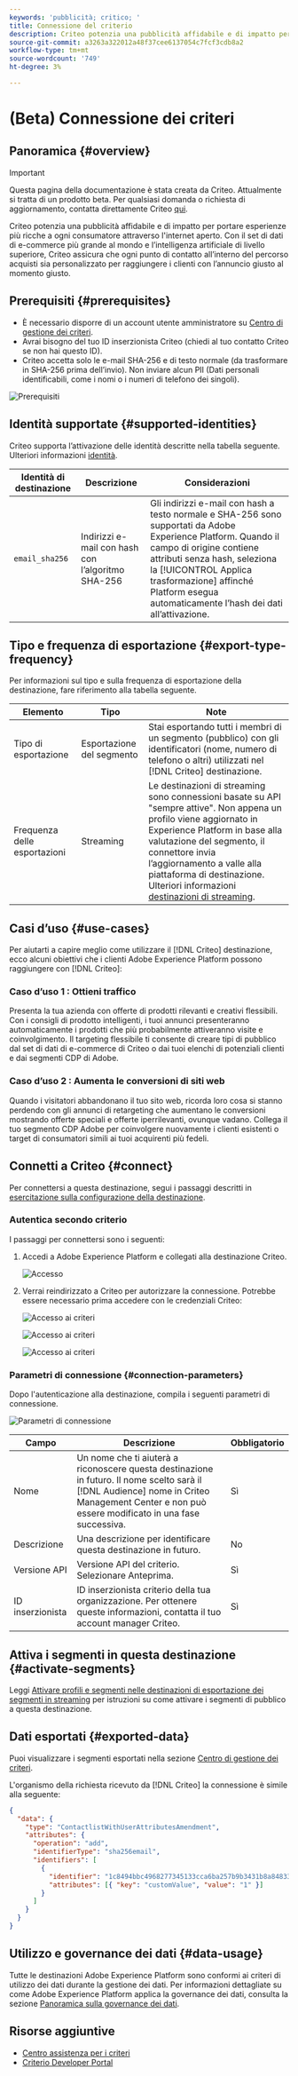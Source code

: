 ```yaml
---
keywords: 'pubblicità; critico; '
title: Connessione del criterio
description: Criteo potenzia una pubblicità affidabile e di impatto per portare esperienze più ricche a ogni consumatore attraverso l'internet aperto. Con il set di dati di e-commerce più grande al mondo e l’intelligenza artificiale di livello superiore, Criteo assicura che ogni punto di contatto all’interno del percorso acquisti sia personalizzato per raggiungere i clienti con l’annuncio giusto al momento giusto.
source-git-commit: a3263a322012a48f37cee6137054c7fcf3cdb8a2
workflow-type: tm+mt
source-wordcount: '749'
ht-degree: 3%

---
```



# (Beta) Connessione dei criteri

## Panoramica {#overview}

>[!IMPORTANT]
>
>Questa pagina della documentazione è stata creata da Criteo. Attualmente si tratta di un prodotto beta. Per qualsiasi domanda o richiesta di aggiornamento, contatta direttamente Criteo [qui](mailto:criteoTechnicalPartnerships@criteo.com).

Criteo potenzia una pubblicità affidabile e di impatto per portare esperienze più ricche a ogni consumatore attraverso l&#39;internet aperto. Con il set di dati di e-commerce più grande al mondo e l’intelligenza artificiale di livello superiore, Criteo assicura che ogni punto di contatto all’interno del percorso acquisti sia personalizzato per raggiungere i clienti con l’annuncio giusto al momento giusto.

## Prerequisiti {#prerequisites}

* È necessario disporre di un account utente amministratore su [Centro di gestione dei criteri](https://marketing.criteo.com).
* Avrai bisogno del tuo ID inserzionista Criteo (chiedi al tuo contatto Criteo se non hai questo ID).
* Criteo accetta solo le e-mail SHA-256 e di testo normale (da trasformare in SHA-256 prima dell’invio). Non inviare alcun PII (Dati personali identificabili, come i nomi o i numeri di telefono dei singoli).

![Prerequisiti](../../assets/catalog/advertising/criteo/prerequisites.png)

## Identità supportate {#supported-identities}

Criteo supporta l’attivazione delle identità descritte nella tabella seguente. Ulteriori informazioni [identità](https://experienceleague.adobe.com/docs/experience-platform/identity/namespaces.html?lang=en#getting-started).

| Identità di destinazione | Descrizione | Considerazioni |
| --- | --- | --- |
| `email_sha256` | Indirizzi e-mail con hash con l’algoritmo SHA-256 | Gli indirizzi e-mail con hash a testo normale e SHA-256 sono supportati da Adobe Experience Platform. Quando il campo di origine contiene attributi senza hash, seleziona la [!UICONTROL Applica trasformazione] affinché Platform esegua automaticamente l’hash dei dati all’attivazione. |

## Tipo e frequenza di esportazione {#export-type-frequency}

Per informazioni sul tipo e sulla frequenza di esportazione della destinazione, fare riferimento alla tabella seguente.

| Elemento | Tipo | Note |
| --- | --- | --- |
| Tipo di esportazione | Esportazione del segmento | Stai esportando tutti i membri di un segmento (pubblico) con gli identificatori (nome, numero di telefono o altri) utilizzati nel [!DNL Criteo] destinazione. |
| Frequenza delle esportazioni | Streaming | Le destinazioni di streaming sono connessioni basate su API &quot;sempre attive&quot;. Non appena un profilo viene aggiornato in Experience Platform in base alla valutazione del segmento, il connettore invia l’aggiornamento a valle alla piattaforma di destinazione. Ulteriori informazioni [destinazioni di streaming](../../destination-types.md#streaming-destinations). |

## Casi d’uso {#use-cases}

Per aiutarti a capire meglio come utilizzare il [!DNL Criteo] destinazione, ecco alcuni obiettivi che i clienti Adobe Experience Platform possono raggiungere con [!DNL Criteo]:

### Caso d’uso 1 : Ottieni traffico

Presenta la tua azienda con offerte di prodotti rilevanti e creativi flessibili. Con i consigli di prodotto intelligenti, i tuoi annunci presenteranno automaticamente i prodotti che più probabilmente attiveranno visite e coinvolgimento. Il targeting flessibile ti consente di creare tipi di pubblico dal set di dati di e-commerce di Criteo o dai tuoi elenchi di potenziali clienti e dai segmenti CDP di Adobe.

### Caso d’uso 2 : Aumenta le conversioni di siti web

Quando i visitatori abbandonano il tuo sito web, ricorda loro cosa si stanno perdendo con gli annunci di retargeting che aumentano le conversioni mostrando offerte speciali e offerte iperrilevanti, ovunque vadano. Collega il tuo segmento CDP Adobe per coinvolgere nuovamente i clienti esistenti o target di consumatori simili ai tuoi acquirenti più fedeli.

## Connetti a Criteo {#connect}

Per connettersi a questa destinazione, segui i passaggi descritti in [esercitazione sulla configurazione della destinazione](../../ui/connect-destination.md).

### Autentica secondo criterio

I passaggi per connettersi sono i seguenti:

1. Accedi a Adobe Experience Platform e collegati alla destinazione Criteo.

   ![Accesso](../../assets/catalog/advertising/criteo/connect-destination.png)

1. Verrai reindirizzato a Criteo per autorizzare la connessione. Potrebbe essere necessario prima accedere con le credenziali Criteo:

   ![Accesso ai criteri](../../assets/catalog/advertising/criteo/log-in-1.png)

   ![Accesso ai criteri](../../assets/catalog/advertising/criteo/log-in-2.png)

   ![Accesso ai criteri](../../assets/catalog/advertising/criteo/log-in-3.png)


### Parametri di connessione {#connection-parameters}

Dopo l&#39;autenticazione alla destinazione, compila i seguenti parametri di connessione.

![Parametri di connessione](../../assets/catalog/advertising/criteo/connection-parameters.png)

| Campo | Descrizione | Obbligatorio |
| --- | --- | --- |
| Nome | Un nome che ti aiuterà a riconoscere questa destinazione in futuro. Il nome scelto sarà il [!DNL Audience] nome in Criteo Management Center e non può essere modificato in una fase successiva. | Sì |
| Descrizione | Una descrizione per identificare questa destinazione in futuro. | No |
| Versione API | Versione API del criterio. Selezionare Anteprima. | Sì |
| ID inserzionista | ID inserzionista criterio della tua organizzazione. Per ottenere queste informazioni, contatta il tuo account manager Criteo. | Sì |

## Attiva i segmenti in questa destinazione {#activate-segments}

Leggi [Attivare profili e segmenti nelle destinazioni di esportazione dei segmenti in streaming](../../ui/activate-segment-streaming-destinations.md) per istruzioni su come attivare i segmenti di pubblico a questa destinazione.

## Dati esportati {#exported-data}

Puoi visualizzare i segmenti esportati nella sezione [Centro di gestione dei criteri](https://marketing.criteo.com/audience-manager/dashboard).

L&#39;organismo della richiesta ricevuto da [!DNL Criteo] la connessione è simile alla seguente:

```json
{ 
  "data": { 
    "type": "ContactlistWithUserAttributesAmendment", 
    "attributes": { 
      "operation": "add", 
      "identifierType": "sha256email", 
      "identifiers": [ 
        { 
          "identifier": "1c8494bbc4968277345133cca6ba257b9b3431b8a84833a99613cf075a62a16d", 
          "attributes": [{ "key": "customValue", "value": "1" }] 
        } 
      ] 
    } 
  } 
} 
```

## Utilizzo e governance dei dati {#data-usage}

Tutte le destinazioni Adobe Experience Platform sono conformi ai criteri di utilizzo dei dati durante la gestione dei dati. Per informazioni dettagliate su come Adobe Experience Platform applica la governance dei dati, consulta la sezione [Panoramica sulla governance dei dati](https://experienceleague.adobe.com/docs/experience-platform/data-governance/home.html?lang=en).

## Risorse aggiuntive

* [Centro assistenza per i criteri](https://help.criteo.com/kb/en)
* [Criterio Developer Portal](https://developers.criteo.com/marketing-solutions/v2022.04/reference/modifyaudienceuserswithattributes)
